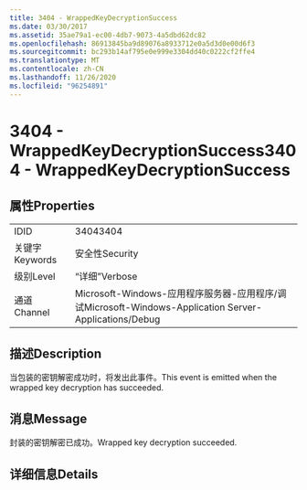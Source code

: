 ```yaml
---
title: 3404 - WrappedKeyDecryptionSuccess
ms.date: 03/30/2017
ms.assetid: 35ae79a1-ec00-4db7-9073-4a5dbd62dc82
ms.openlocfilehash: 86913845ba9d89076a8933712e0a5d3d0e00d6f3
ms.sourcegitcommit: bc293b14af795e0e999e3304dd40c0222cf2ffe4
ms.translationtype: MT
ms.contentlocale: zh-CN
ms.lasthandoff: 11/26/2020
ms.locfileid: "96254891"
---
```

# <a name="3404---wrappedkeydecryptionsuccess"></a><span data-ttu-id="c39d0-102">3404 - WrappedKeyDecryptionSuccess</span><span class="sxs-lookup"><span data-stu-id="c39d0-102">3404 - WrappedKeyDecryptionSuccess</span></span>

## <a name="properties"></a><span data-ttu-id="c39d0-103">属性</span><span class="sxs-lookup"><span data-stu-id="c39d0-103">Properties</span></span>  
  
|||  
|-|-|  
|<span data-ttu-id="c39d0-104">ID</span><span class="sxs-lookup"><span data-stu-id="c39d0-104">ID</span></span>|<span data-ttu-id="c39d0-105">3404</span><span class="sxs-lookup"><span data-stu-id="c39d0-105">3404</span></span>|  
|<span data-ttu-id="c39d0-106">关键字</span><span class="sxs-lookup"><span data-stu-id="c39d0-106">Keywords</span></span>|<span data-ttu-id="c39d0-107">安全性</span><span class="sxs-lookup"><span data-stu-id="c39d0-107">Security</span></span>|  
|<span data-ttu-id="c39d0-108">级别</span><span class="sxs-lookup"><span data-stu-id="c39d0-108">Level</span></span>|<span data-ttu-id="c39d0-109">“详细”</span><span class="sxs-lookup"><span data-stu-id="c39d0-109">Verbose</span></span>|  
|<span data-ttu-id="c39d0-110">通道</span><span class="sxs-lookup"><span data-stu-id="c39d0-110">Channel</span></span>|<span data-ttu-id="c39d0-111">Microsoft-Windows-应用程序服务器-应用程序/调试</span><span class="sxs-lookup"><span data-stu-id="c39d0-111">Microsoft-Windows-Application Server-Applications/Debug</span></span>|  
  
## <a name="description"></a><span data-ttu-id="c39d0-112">描述</span><span class="sxs-lookup"><span data-stu-id="c39d0-112">Description</span></span>  

 <span data-ttu-id="c39d0-113">当包装的密钥解密成功时，将发出此事件。</span><span class="sxs-lookup"><span data-stu-id="c39d0-113">This event is emitted when the wrapped key decryption has succeeded.</span></span>  
  
## <a name="message"></a><span data-ttu-id="c39d0-114">消息</span><span class="sxs-lookup"><span data-stu-id="c39d0-114">Message</span></span>  

 <span data-ttu-id="c39d0-115">封装的密钥解密已成功。</span><span class="sxs-lookup"><span data-stu-id="c39d0-115">Wrapped key decryption succeeded.</span></span>  
  
## <a name="details"></a><span data-ttu-id="c39d0-116">详细信息</span><span class="sxs-lookup"><span data-stu-id="c39d0-116">Details</span></span>
